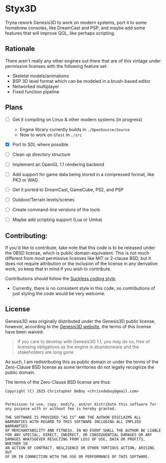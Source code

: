 # Styx3D

Tryna rework Genesis3D to work on modern systems, port it to some homebrew consoles, like DreamCast and PSP, and maybe add some features that will improve QOL, like perhaps scripting.

## Rationale

There aren't really any other engines out there that are of this vintage under permissive licenses with the following feature set:

- Skeletal models/animations
- BSP 3D level format which can be modeled in a brush-based editor
- Networked multiplayer
- Fixed function pipeline 

## Plans

- [ ] Get it compiling on Linux & other modern systems (in progress)
  
  - Engine library currently builds in `./OpenSource/Source`
  - Now to work on `GTest` in `./src`

- [x] Port to SDL where possible

- [ ] Clean up directory structure

- [ ] Implement an OpenGL 1.1 rendering backend

- [ ] Add support for game data being stored in a compressed format, like PK3 or WAD

- [ ] Get it ported to DreamCast, GameCube, PS2, and PSP

- [ ] Outdoor/Terrain levels/scenes

- [ ] Create command-line versions of the tools

- [ ] Maybe add scripting support (Lua or Umka)

## Contributing:

If you'd like to contribute, take note that this code is to be released under the 0BSD license, which is public domain-equivalent. This is not much different from most permissive licenses like MIT or 2-clause BSD, but it does not require attribution or the inclusion of the license in any derivative work, so keep that in mind if you wish to contribute.

Contributions should follow the [Suckless coding style](https://suckless.org/coding_style/).

- Currently, there is no consistent style in this code, so contributions of just styling the code would be very welcome.

## License

Genesis3D was originally distributed under the Genesis3D public license, however, according to the [Genesis3D website](https://www.genesis3d.com/), the terms of this license have been waived:

> If you care to develop with Genesis3D 1.1, you may do so, free of licensing obligations as the engine is abandonware and the stakeholders are long gone.

As such, I am redistributing this as public domain or under the terms of the Zero-Clause BSD license as some territories do not legally recognize the public domain.

The terms of the Zero-Clause BSD license are thus:

```
Copyright (C) 2025 Christopher DeBoy <chrisxdeboy@gmail.com>


Permission to use, copy, modify, and/or distribute this software for  
any purpose with or without fee is hereby granted.

THE SOFTWARE IS PROVIDED “AS IS” AND THE AUTHOR DISCLAIMS ALL  
WARRANTIES WITH REGARD TO THIS SOFTWARE INCLUDING ALL IMPLIED WARRANTIES  
OF MERCHANTABILITY AND FITNESS. IN NO EVENT SHALL THE AUTHOR BE LIABLE  
FOR ANY SPECIAL, DIRECT, INDIRECT, OR CONSEQUENTIAL DAMAGES OR ANY  
DAMAGES WHATSOEVER RESULTING FROM LOSS OF USE, DATA OR PROFITS, WHETHER IN  
AN ACTION OF CONTRACT, NEGLIGENCE OR OTHER TORTIOUS ACTION, ARISING OUT  
OF OR IN CONNECTION WITH THE USE OR PERFORMANCE OF THIS SOFTWARE.
```
